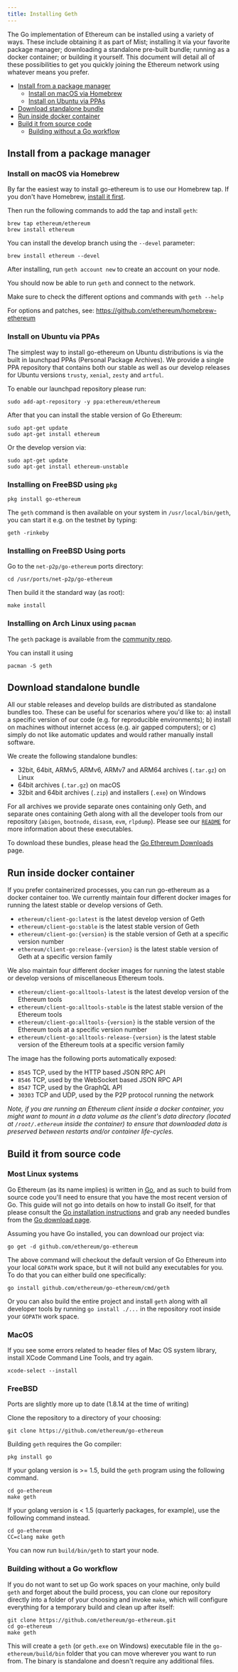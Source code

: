 ```yaml
---
title: Installing Geth
---
```

The Go implementation of Ethereum can be installed using a variety of ways. These include obtaining it as part of Mist; installing it via your favorite package manager; downloading a standalone pre-built bundle; running as a docker container; or building it yourself. This document will detail all of these possibilities to get you quickly joining the Ethereum network using whatever means you prefer.

 * [Install from a package manager](#install-from-a-package-manager)
   * [Install on macOS via Homebrew](#install-on-macos-via-homebrew)
   * [Install on Ubuntu via PPAs](#install-on-ubuntu-via-ppas)
 * [Download standalone bundle](#download-standalone-bundle)
 * [Run inside docker container](#run-inside-docker-container)
 * [Build it from source code](#build-it-from-source-code)
   * [Building without a Go workflow](#building-without-a-go-workflow)

## Install from a package manager

### Install on macOS via Homebrew

By far the easiest way to install go-ethereum is to use our
Homebrew tap. If you don't have Homebrew, [install it first](http://brew.sh).

Then run the following commands to add the tap and install `geth`:

```shell
brew tap ethereum/ethereum
brew install ethereum
```

You can install the develop branch using the `--devel` parameter:

```shell
brew install ethereum --devel
```

After installing, run `geth account new` to create an account on your node.

You should now be able to run `geth` and connect to the network.

Make sure to check the different options and commands with `geth --help`

For options and patches, see: <https://github.com/ethereum/homebrew-ethereum>


### Install on Ubuntu via PPAs

The simplest way to install go-ethereum on Ubuntu distributions is via the built in launchpad PPAs (Personal Package Archives). We provide a single PPA repository that contains both our stable as well as our develop releases for Ubuntu versions `trusty`, `xenial`, `zesty` and `artful`.

To enable our launchpad repository please run:

```
sudo add-apt-repository -y ppa:ethereum/ethereum
```

After that you can install the stable version of Go Ethereum:

```
sudo apt-get update
sudo apt-get install ethereum
```

Or the develop version via:

```
sudo apt-get update
sudo apt-get install ethereum-unstable
```

### Installing on FreeBSD using `pkg` 

```shell
pkg install go-ethereum
```

The `geth` command is then available on your system in `/usr/local/bin/geth`, you can start it e.g. on the testnet by typing:

```shell
geth -rinkeby
```

### Installing on FreeBSD Using ports

Go to the `net-p2p/go-ethereum` ports directory:

```shell
cd /usr/ports/net-p2p/go-ethereum
```
Then build it the standard way (as root):

```shell
make install
```

### Installing on Arch Linux using `pacman` 

The `geth` package is available from the [community repo](https://www.archlinux.org/packages/community/x86_64/geth/).

You can install it using

```shell
pacman -S geth
```

## Download standalone bundle

All our stable releases and develop builds are distributed as standalone bundles too. These can be useful for scenarios where you'd like to: a) install a specific version of our code (e.g. for reproducible environments); b) install on machines without internet access (e.g. air gapped computers); or c) simply do not like automatic updates and would rather manually install software.

We create the following standalone bundles:

 * 32bit, 64bit, ARMv5, ARMv6, ARMv7 and ARM64 archives (`.tar.gz`) on Linux
 * 64bit archives (`.tar.gz`) on macOS
 * 32bit and 64bit archives (`.zip`) and installers (`.exe`) on Windows

For all archives we provide separate ones containing only Geth, and separate ones containing Geth along with all the developer tools from our repository (`abigen`, `bootnode`, `disasm`, `evm`, `rlpdump`). Please see our [`README`](https://github.com/ethereum/go-ethereum#executables) for more information about these executables.

To download these bundles, please head the [Go Ethereum Downloads](https://geth.ethereum.org/downloads) page.

## Run inside docker container

If you prefer containerized processes, you can run go-ethereum as a docker container too. We currently maintain four different docker images for running the latest stable or develop versions of Geth.

 * `ethereum/client-go:latest` is the latest develop version of Geth
 * `ethereum/client-go:stable` is the latest stable version of Geth
 * `ethereum/client-go:{version}` is the stable version of Geth at a specific version number
 * `ethereum/client-go:release-{version}` is the latest stable version of Geth at a specific version family

We also maintain four different docker images for running the latest stable or develop versions of miscellaneous Ethereum tools.

 * `ethereum/client-go:alltools-latest` is the latest develop version of the Ethereum tools
 * `ethereum/client-go:alltools-stable` is the latest stable version of the Ethereum tools
 * `ethereum/client-go:alltools-{version}` is the stable version of the Ethereum tools at a specific version number
 * `ethereum/client-go:alltools-release-{version}` is the latest stable version of the Ethereum tools at a specific version family

The image has the following ports automatically exposed:

 * `8545` TCP, used by the HTTP based JSON RPC API
 * `8546` TCP, used by the WebSocket based JSON RPC API
 * `8547` TCP, used by the GraphQL API
 * `30303` TCP and UDP, used by the P2P protocol running the network

*Note, if you are running an Ethereum client inside a docker container, you might want to mount in a data volume as the client's data directory (located at `/root/.ethereum` inside the container) to ensure that downloaded data is preserved between restarts and/or container life-cycles.*

## Build it from source code

### Most Linux systems
Go Ethereum (as its name implies) is written in [Go](https://golang.org), and as such to build from source code you'll need to ensure that you have the most recent version of Go. This guide will not go into details on how to install Go itself, for that please consult the [Go installation instructions](https://golang.org/doc/install) and grab any needed bundles from the [Go download page](https://golang.org/dl/).

Assuming you have Go installed, you can download our project via:

```
go get -d github.com/ethereum/go-ethereum
```

The above command will checkout the default version of Go Ethereum into your local `GOPATH` work space, but it will not build any executables for you. To do that you can either build one specifically:

```
go install github.com/ethereum/go-ethereum/cmd/geth
```

Or you can also build the entire project and install `geth` along with all developer tools by running `go install ./...` in the repository root inside your `GOPATH` work space.

### MacOS 

If you see some errors related to header files of Mac OS system library, install XCode Command Line Tools, and try again.

```shell
xcode-select --install
```

### FreeBSD

Ports are slightly more up to date (1.8.14 at the time of writing)

Clone the repository to a directory of your choosing:

```shell
git clone https://github.com/ethereum/go-ethereum
```

Building `geth` requires the Go compiler:

```shell
pkg install go
```

If your golang version is >= 1.5, build the `geth` program using the following command.
```shell
cd go-ethereum
make geth
```
If your golang version is < 1.5 (quarterly packages, for example), use the following command instead.
```shell
cd go-ethereum
CC=clang make geth
```

You can now run `build/bin/geth` to start your node.


### Building without a Go workflow

If you do not want to set up Go work spaces on your machine, only build `geth` and forget about the build process, you can clone our repository directly into a folder of your choosing and invoke `make`, which will configure everything for a temporary build and clean up after itself:

```
git clone https://github.com/ethereum/go-ethereum.git
cd go-ethereum
make geth
```

This will create a `geth` (or `geth.exe` on Windows) executable file in the `go-ethereum/build/bin` folder that you can move wherever you want to run from. The binary is standalone and doesn't require any additional files.